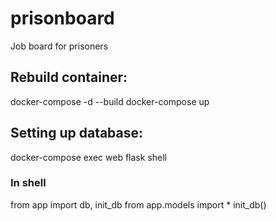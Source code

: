 # prisonboard
Job board for prisoners


## Rebuild container:
docker-compose -d --build
docker-compose up

## Setting up database:
docker-compose exec web flask shell

### In shell

from app import db, init_db
from app.models import *
init_db()
